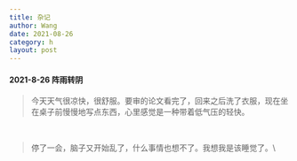 ```yaml
---
title: 杂记
author: Wang
date: 2021-08-26
category: h
layout: post
---
```



#### 2021-8-26 阵雨转阴
> 今天天气很凉快，很舒服。要审的论文看完了，回来之后洗了衣服，现在坐在桌子前慢慢地写点东西，心里感觉是一种带着低气压的轻快。
<br>

> 停了一会，脑子又开始乱了，什么事情也想不了。我想我是该睡觉了。\

<br><br>